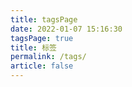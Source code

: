 ```yaml
---
title: tagsPage
date: 2022-01-07 15:16:30
tagsPage: true
title: 标签
permalink: /tags/
article: false
---
```

